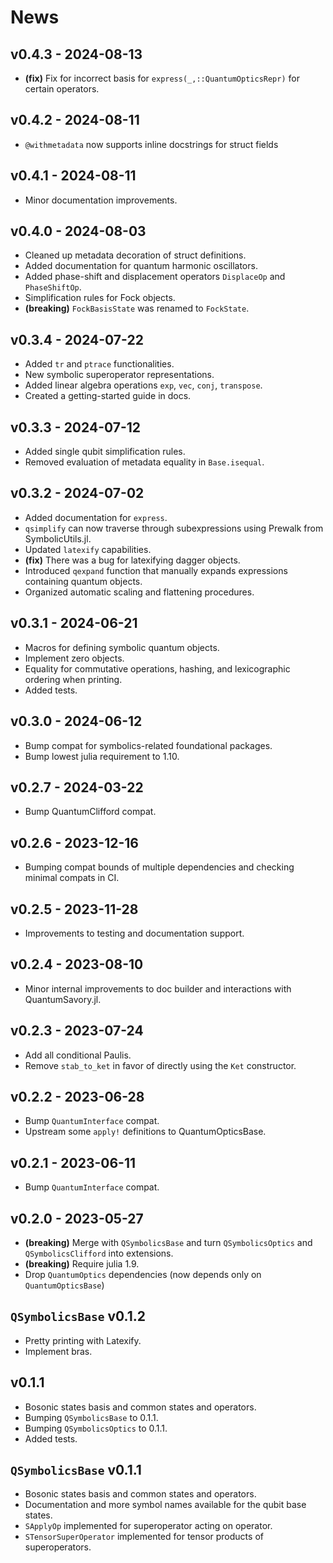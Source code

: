 # News

## v0.4.3 - 2024-08-13

- **(fix)** Fix for incorrect basis for `express(_,::QuantumOpticsRepr)` for certain operators.

## v0.4.2 - 2024-08-11

- `@withmetadata` now supports inline docstrings for struct fields

## v0.4.1 - 2024-08-11

- Minor documentation improvements.

## v0.4.0 - 2024-08-03

- Cleaned up metadata decoration of struct definitions.
- Added documentation for quantum harmonic oscillators.
- Added phase-shift and displacement operators `DisplaceOp` and `PhaseShiftOp`.
- Simplification rules for Fock objects.
- **(breaking)** `FockBasisState` was renamed to `FockState`.
  
## v0.3.4 - 2024-07-22

- Added `tr` and `ptrace` functionalities.
- New symbolic superoperator representations.
- Added linear algebra operations `exp`, `vec`, `conj`, `transpose`.
- Created a getting-started guide in docs.
  
## v0.3.3 - 2024-07-12

- Added single qubit simplification rules.
- Removed evaluation of metadata equality in `Base.isequal`.

## v0.3.2 - 2024-07-02

- Added documentation for `express`.
- `qsimplify` can now traverse through subexpressions using Prewalk from SymbolicUtils.jl.
- Updated `latexify` capabilities.
- **(fix)** There was a bug for latexifying dagger objects.
- Introduced `qexpand` function that manually expands expressions containing quantum objects.
- Organized automatic scaling and flattening procedures.

## v0.3.1 - 2024-06-21

- Macros for defining symbolic quantum objects.
- Implement zero objects.
- Equality for commutative operations, hashing, and lexicographic ordering when printing.
- Added tests.
  
## v0.3.0 - 2024-06-12

- Bump compat for symbolics-related foundational packages.
- Bump lowest julia requirement to 1.10.

## v0.2.7 - 2024-03-22

- Bump QuantumClifford compat.

## v0.2.6 - 2023-12-16

- Bumping compat bounds of multiple dependencies and checking minimal compats in CI.

## v0.2.5 - 2023-11-28

- Improvements to testing and documentation support.

## v0.2.4 - 2023-08-10

- Minor internal improvements to doc builder and interactions with QuantumSavory.jl.

## v0.2.3 - 2023-07-24

- Add all conditional Paulis.
- Remove `stab_to_ket` in favor of directly using the `Ket` constructor.

## v0.2.2 - 2023-06-28 

- Bump `QuantumInterface` compat.
- Upstream some `apply!` definitions to QuantumOpticsBase.

## v0.2.1 - 2023-06-11 

- Bump `QuantumInterface` compat.

## v0.2.0 - 2023-05-27

- **(breaking)** Merge with `QSymbolicsBase` and turn `QSymbolicsOptics` and `QSymbolicsClifford` into extensions.
- **(breaking)** Require julia 1.9.
- Drop `QuantumOptics` dependencies (now depends only on `QuantumOpticsBase`)

## `QSymbolicsBase` v0.1.2

- Pretty printing with Latexify.
- Implement bras.

## v0.1.1

- Bosonic states basis and common states and operators.
- Bumping `QSymbolicsBase` to 0.1.1.
- Bumping `QSymbolicsOptics` to 0.1.1.
- Added tests.

## `QSymbolicsBase` v0.1.1

- Bosonic states basis and common states and operators.
- Documentation and more symbol names available for the qubit base states.
- `SApplyOp` implemented for superoperator acting on operator.
- `STensorSuperOperator` implemented for tensor products of superoperators.
